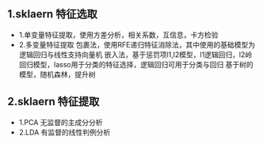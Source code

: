 ## 1.sklaern 特征选取
* 1.单变量特征提取，使用方差分析，相关系数，互信息，卡方检验
* 2.多变量特征提取
   包裹法，使用RFE递归特征消除法，其中使用的基础模型为逻辑回归与线性支持向量机
   嵌入法，基于惩罚项l1,l2模型，l1逻辑回归，l2岭回归模型，lasso用于分类的特征选择，逻辑回归可用于分类与回归
   基于树的模型，随机森林，提升树
## 2.sklaern 特征提取
* 1.PCA  无监督的主成分分析
* 2.LDA 有监督的线性判例分析
